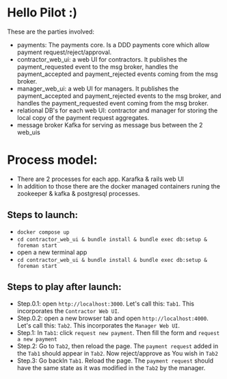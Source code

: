 Hello Pilot :)
==============

These are the parties involved:
- payments: The payments core. Is a DDD payments core which allow payment request/reject/approval.
- contractor_web_ui: a web UI for contractors. It publishes the payment_requested event to the msg broker, handles the payment_accepted and payment_rejected events coming from the msg broker.
- manager_web_ui: a web UI for managers. It publishes the payment_accepted and payment_rejected events to the msg broker, and handles the payment_requested event coming from the msg broker.
- relational DB's for each web UI: contractor and manager for storing the local copy of the payment request aggregates.
- message broker Kafka for serving as message bus between the 2 web_uis

Process model:
==============
- There are 2 processes for each app. Karafka & rails web UI
- In addition to those there are the docker managed containers runing the zookeeper & kafka & postgresql processes.

Steps to launch:
----------------
- `docker compose up`
- `cd contractor_web_ui & bundle install & bundle exec db:setup & foreman start`
- open a new terminal app
- `cd contractor_web_ui & bundle install & bundle exec db:setup & foreman start`

Steps to play after launch:
---------------------------
- Step.0.1: open `http://localhost:3000`. Let's call this: `Tab1`. This incorporates the `Contractor Web UI`.
- Step.0.2: open a new browser tab and open `http://localhost:4000`. Let's call this: `Tab2`. This incorporates the `Manager Web UI`.
- Step.1: In `Tab1`: click `request new payment`. Then fill the form and `request a new payment`
- Step.2: Go to `Tab2`, then reload the page. The `payment request` added in the `Tab1` should appear in `Tab2`. Now reject/approve as You wish in `Tab2`
- Step.3: Go backIn `Tab1`. Reload the page. The `payment request` should have the same state as it was modified in the `Tab2` by the manager.
